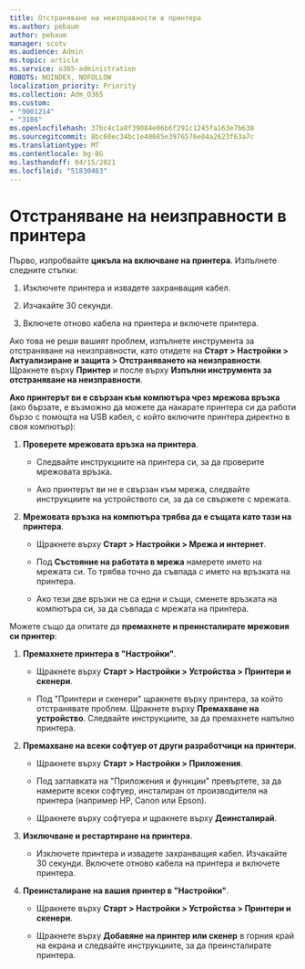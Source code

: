 ```yaml
---
title: Отстраняване на неизправности в принтера
ms.author: pebaum
author: pebaum
manager: scotv
ms.audience: Admin
ms.topic: article
ms.service: o365-administration
ROBOTS: NOINDEX, NOFOLLOW
localization_priority: Priority
ms.collection: Adm_O365
ms.custom:
- "9001214"
- "3186"
ms.openlocfilehash: 37bc4c1a8f39084e06b6f291c1245fa163e7b638
ms.sourcegitcommit: 8bc60ec34bc1e40685e3976576e04a2623f63a7c
ms.translationtype: MT
ms.contentlocale: bg-BG
ms.lasthandoff: 04/15/2021
ms.locfileid: "51830463"
---
```

# <a name="troubleshoot-your-printer"></a>Отстраняване на неизправности в принтера

Първо, изпробвайте **цикъла на включване на принтера**. Изпълнете следните стъпки:

1. Изключете принтера и извадете захранващия кабел.

2. Изчакайте 30 секунди.

3. Включете отново кабела на принтера и включете принтера.

Ако това не реши вашият проблем, изпълнете инструмента за отстраняване на неизправности, като отидете на **Старт > Настройки > Актуализиране и защита > Отстраняването на неизправности**. Щракнете върху **Принтер** и после върху **Изпълни инструмента за отстраняване на неизправности**.

**Ако принтерът ви е свързан към компютъра чрез мрежова връзка** (ако бързате, е възможно да можете да накарате принтера си да работи бързо с помощта на USB кабел, с който включите принтера директно в своя компютър):

1. **Проверете мрежовата връзка на принтера**.
    
    - Следвайте инструкциите на принтера си, за да проверите мрежовата връзка.

    - Ако принтерът ви не е свързан към мрежа, следвайте инструкциите на устройството си, за да се свържете с мрежата.

2. **Мрежовата връзка на компютъра трябва да е същата като тази на принтера**.

    - Щракнете върху **Старт > Настройки > Мрежа и интернет**.

    - Под **Състояние на работата в мрежа** намерете името на мрежата си. То трябва точно да съвпада с името на връзката на принтера.

    - Ако тези две връзки не са едни и същи, сменете връзката на компютъра си, за да съвпада с мрежата на принтера.

Можете също да опитате да **премахнете и преинсталирате мрежовия си принтер**:

1. **Премахнете принтера в "Настройки"**.

    - Щракнете върху **Старт > Настройки > Устройства > Принтери и скенери**.

    - Под "Принтери и скенери" щракнете върху принтера, за който отстранявате проблем. Щракнете върху **Премахване на устройство**. Следвайте инструкциите, за да премахнете напълно принтера.

2. **Премахване на всеки софтуер от други разработчици на принтери**.

    - Щракнете върху **Старт > Настройки > Приложения**.

    - Под заглавката на "Приложения и функции" превъртете, за да намерите всеки софтуер, инсталиран от производителя на принтера (например HP, Canon или Epson).

    - Щракнете върху софтуера и щракнете върху **Деинсталирай**.

3. **Изключване и рестартиране на принтера**.

    - Изключете принтера и извадете захранващия кабел. Изчакайте 30 секунди. Включете отново кабела на принтера и включете принтера.

4. **Преинсталиране на вашия принтер в "Настройки"**.

    - Щракнете върху **Старт > Настройки > Устройства > Принтери и скенери**.
 
    - Щракнете върху **Добавяне на принтер или скенер** в горния край на екрана и следвайте инструкциите, за да преинсталирате принтера.
